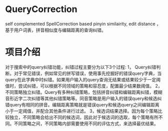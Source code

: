 # QueryCorrection
self complemented SpellCorrection based pinyin similairity, edit distance ，基于用户词表，拼音相似度与编辑距离的查询纠错。

# 项目介绍
对于搜索中的query纠错功能，纠错过程主要分为以下3个过程:
1， Query纠错判断。对于常见错误，例如常见的拼写错误，使用事先挖掘好的错误query字典，当query在此字典中时纠错。如果用户输入的query查询无结果或结果较少于一定阈值时，尝试纠错，可以根据不同领域的策略和容忍度，配置最少结果数阈值。
2，不同策略独立纠错。Query有多种纠错策略，包括拼音纠错和编辑距离纠错，模糊音形近字二次纠错等其他纠错策略等。同音策略是用户输入的错误query和候选纠错query有相同的拼音。编辑距离策略就是错误query和候选query之间编辑距离小于一定阈值，并配合其他条件进行过滤。
3，候选词结果选择。因为每个策略比较独立，不同策略会给出不同的候选词，因此对于候选词的选取，每个策略有所不同。不同策略之间，不同策略内部需要使用不同的评估方式，来选择最优结果。




